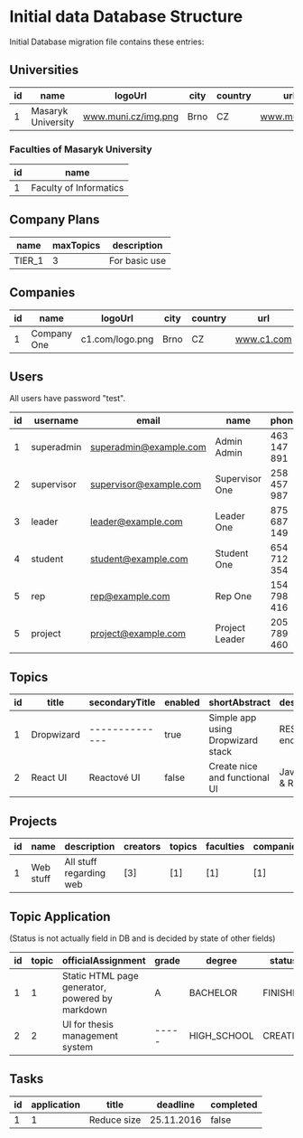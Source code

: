 # Initial data Database Structure

Initial Database migration file contains these entries:

## Universities

| id  | name                               | logoUrl                | city       | country | url          |
| --- | ---------------------------------- | ---------------------- | ---------- | ------  | ------------ |
| 1   | Masaryk University                 | www.muni.cz/img.png    | Brno       | CZ      | www.muni.cz  |

### Faculties of Masaryk University

| id  | name                               |
| --- | ---------------------------------- |
| 1   | Faculty of Informatics             |

## Company Plans

| name   | maxTopics | description      |
| ------ | --------- | ---------------- |
| TIER_1 | 3         | For basic use    |

## Companies

| id  | name                               | logoUrl                | city       | country | url            | size      | plan    |
| --- | ---------------------------------- | ---------------------- | ---------- | ------  | -------------- | --------- | ------- |
| 1   | Company One                        | c1.com/logo.png        | Brno       | CZ      | www.c1.com     | CORPORATE | TIER_1  | 

## Users

All users have password "test".

| id  | username           | email                       | name               | phone        | lastLogin      | company | faculty | roles                        | tags                     |
| --- | ------------------ | --------------------------- | ------------------ | ------------ | -------------- | ------- | ------- | ---------------------------- | ------------------------ | 
| 1   | superadmin         | superadmin@example.com      | Admin Admin        | 463 147 891  | 5.11.2016      | 1       | 1       | [ALL]                        | ------------------------ |
| 2   | supervisor         | supervisor@example.com      | Supervisor One     | 258 457 987  | 19.3.2017      | ------- | 1       | [SUPERVISOR]                 | [Java,Ruby,MU]           |
| 3   | leader             | leader@example.com          | Leader One         | 875 687 149  | 9.1.2017       | 1       | ------- | [LEADER]                     | [C++, Oracle, Ruby ]     |
| 4   | student            | student@example.com         | Student One        | 654 712 354  | 26.8.2016      | ------- | 1       | [STUDENT]                    | [MU, JavaScript, React]  |
| 5   | rep                | rep@example.com             | Rep One            | 154 798 416  | 6.5.2016       | 1       | ------- | [COMPANY_REP]                | ------------------------ |
| 5   | project            | project@example.com         | Project Leader     | 205 789 460  | 12.6.2017      | ------- | ------- | [PROJECT_LEADER]             | ------------------------ |

## Topics

| id  | title               | secondaryTitle | enabled | shortAbstract                       | description                | secondaryDescription     | creator | supervisors      | degrees                  | tags                      |
| --- | ------------------- | -------------- | ------- | ----------------------------------- | -------------------------- | -----------------------  | ------- | ---------------- | ------------------------ | ------------------------- |
| 1   | Dropwizard          | -------------- | true    | Simple app using Dropwizard stack   | REST endpoints             | RESTové endpointy        | 3       | [2]              | [BACHELOR, MASTER]       | [Java, REST, Web]         |
| 2   | React UI            | Reactové UI    | false   | Create nice and functional UI       | JavaScript & React         | ------------------------ | 3       | [2]              | [HIGH_SCHOOL,PhD]        | [JavaScript, Web]         |

## Projects

| id | name                 | description                 | creators     | topics    | faculties | companies |
| -- | -------------------- | --------------------------- | ------------ | --------- | --------- | --------- |
| 1  | Web stuff            | All stuff regarding web     | [3]          | [1]       | [1]       | [1]       |

## Topic Application

(Status is not actually field in DB and is decided by state of other fields)

| id  | topic | officialAssignment                                  | grade | degree     | status      | thesisFinish | thesisStarted | faculty | techLeader | student | supervisor | link                          |
| --- | ----- | --------------------------------------------------- | ----- | ---------- | ----------- | ------------ | ------------- | ------- | ---------- | ------- | ---------- | ----------------------------- |
| 1   | 1     | Static HTML page generator, powered by markdown     | A     | BACHELOR   | FINISHED    | 17.3.2017    | 2.10.2016     | 1       | 3          | 4       | 2          | ----------------------------- |
| 2   | 2     | UI for thesis management system                     | ----- | HIGH_SCHOOL| CREATED     | ------------ | 18.12.2016    | 1       | 3          | 4       | 2          | https://www.github.com        |

## Tasks

| id  | application | title                              | deadline   | completed |
| --- | ----------- | ---------------------------------- | ---------- | --------- |
| 1   | 1           | Reduce size                        | 25.11.2016 | false     |


